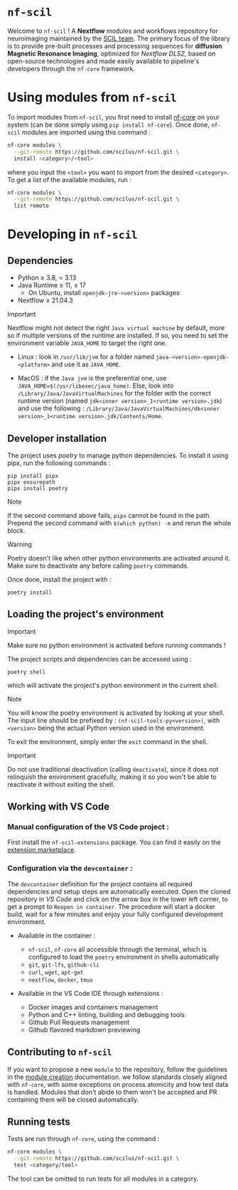 # `nf-scil`

Welcome to `nf-scil` ! A **Nextflow** modules and workflows repository for neuroimaging 
maintained by the [SCIL team](https://scil-documentation.readthedocs.io/en/latest/). The 
primary focus of the library is to provide pre-built processes and processing sequences for 
**diffusion Magnetic Resonance Imaging**, optimized for *Nextflow DLS2*, based on open-source 
technologies and made easily available to pipeline's developers through the `nf-core` 
framework.

# Using modules from `nf-scil`

To import modules from `nf-scil`, you first need to install [nf-core](https://github.com/nf-core/tools) 
on your system (can be done simply using `pip install nf-core`). Once done, `nf-scil` 
modules are imported using this command :

```bash
nf-core modules \
  --git-remote https://github.com/scilus/nf-scil.git \
  install <category>/<tool>
```

where you input the `<tool>` you want to import from the desired `<category>`. To get 
a list of the available modules, run :

```bash
nf-core modules \
  --git-remote https://github.com/scilus/nf-scil.git \
  list remote
```

# Developing in `nf-scil`

## Dependencies

- Python &geq; 3.8, < 3.13
- Java Runtime &geq; 11, &leq; 17
  - On Ubuntu, install `openjdk-jre-<version>` packages
- Nextflow &geq; 21.04.3

> [!IMPORTANT]
> Nextflow might not detect the right `Java virtual machine` by default, more so if 
>  multiple versions of the runtime are installed. If so, you need to set the environment 
>  variable `JAVA_HOME` to target the right one.
> 
>  - Linux : look in `/usr/lib/jvm` for 
>    a folder named `java-<version>-openjdk-<platform>` and use it as `JAVA_HOME`.
>
>  - MacOS : if the `Java jvm` is the preferential one, use `JAVA_HOME=$(/usr/libexec/java_home)`. 
>    Else, look into `/Library/Java/JavaVirtualMachines` for the folder with the correct
>    runtime version (named `jdk<inner version>_1<runtime version>.jdk`) and use the
>    following : `/Library/Java/JavaVirtualMachines/dk<inner version>_1<runtime version>.jdk/Contents/Home`.

## Developer installation

The project uses *poetry* to manage python dependencies. To install it using pipx, 
run the following commands :

```
pip install pipx
pipx ensurepath
pipx install poetry
```

> [!NOTE]
> If the second command above fails, `pipx` cannot be found in the path. Prepend the 
  second command with `$(which python) -m` and rerun the whole block.

> [!WARNING]
> Poetry doesn't like when other python environments are activated around it. Make 
  sure to deactivate any before calling `poetry` commands.

Once done, install the project with : 

```
poetry install
```

## Loading the project's environment

> [!IMPORTANT]
> Make sure no python environment is activated before running commands !

The project scripts and dependencies can be accessed using :

```
poetry shell
```

which will activate the project's python environment in the current shell.

> [!NOTE]
> You will know the poetry environment is activated by looking at your shell. The 
  input line should be prefixed by : `(nf-scil-tools-py<version>)`, with `<version>` 
  being the actual Python version used in the environment.

To exit the environment, simply enter the `exit` command in the shell.

> [!IMPORTANT]
> Do not use traditional deactivation (calling `deactivate`), since it does not relinquish 
  the environment gracefully, making it so you won't be able to reactivate it without 
  exiting the shell.

## Working with VS Code

### Manual configuration of the VS Code project :

First install the `nf-scil-extensions` package. You can find it easily on the [extension 
marketplace](https://marketplace.visualstudio.com/items?itemName=AlexVCaron.nf-scil-extensions).

### Configuration via the `devcontainer` :

The `devcontainer` definition for the project contains all required dependencies and setup 
steps are automatically executed. Open the cloned repository in *VS Code* and click on the 
arrow box in the lower left corner, to get a prompt to `Reopen in container`. The procedure 
will start a docker build, wait for a few minutes and enjoy your fully configured development 
environment.

- Available in the container :
  - `nf-scil`, `nf-core` all accessible through the terminal, which is configured to load 
    the `poetry` environment in shells automatically
  - `git`, `git-lfs`, `github-cli`
  - `curl`, `wget`, `apt-get`
  - `nextflow`, `docker`, `tmux`

- Available in the VS Code IDE through extensions :
  - Docker images and containers management
  - Python and C++ linting, building and debugging tools
  - Github Pull Requests management
  - Github flavored markdown previewing

## Contributing to `nf-scil`

If you want to propose a new `module` to the repository, follow the guidelines in the 
[module creation](./docs/MODULE.md) documentation. we follow standards closely 
aligned with `nf-core`, with some exceptions on process atomicity and how test data is 
handled. Modules that don't abide to them won't be accepted and PR containing them will 
be closed automatically.

## Running tests

Tests are run through `nf-core`, using the command :

```bash
nf-core modules \
  --git-remote https://github.com/scilus/nf-scil.git \
  test <category/tool>
```

The tool can be omitted to run tests for all modules in a category.
